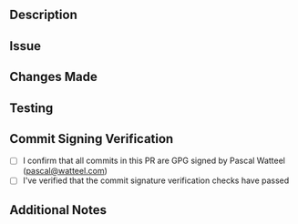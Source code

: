 ## Description

<!-- Describe the purpose of this PR and what it addresses -->

## Issue

<!-- Reference the related issue, e.g. "Resolves #42" -->

## Changes Made

<!-- Outline the main changes that have been made -->

## Testing

<!-- Describe how these changes were tested -->

## Commit Signing Verification

- [ ] I confirm that all commits in this PR are GPG signed by Pascal Watteel (pascal@watteel.com)
- [ ] I've verified that the commit signature verification checks have passed

## Additional Notes

<!-- Any additional information that might be helpful for reviewers -->